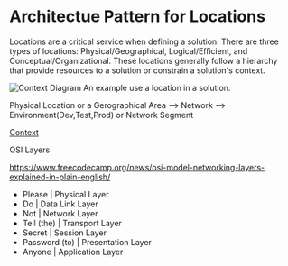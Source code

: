 # Architectue Pattern for Locations

Locations are a critical service when defining a solution. There are three types of locations: Physical/Geographical, 
Logical/Efficient, and Conceptual/Organizational.  These locations generally follow a hierarchy that provide resources 
to a solution or constrain a solution's context.

![Context Diagram](https://puml.gautier.org/plantuml/png/fLHjRzem4FxEh_3Gf844f1JQhjLKH05rbRgkMZjDMZKXurmIQuuTsKv71lptdVC25DPgwb24xRjxNcAVyuPB9b8Vo8THtnlrEqaQY_FQcwVHwKX92tFxGfPo2VhPV9me2V8v_3YJDERikImaGcNn1bvxHnPtcR4GBoTeIoUQ6vYkBbGgVQgp1XMScXOHT0QYHHO3coMmQf61fI66tmekVpQHunQqKN8ndSpjQWSpyC4mZQD1RWjxM4INEuApTl73MM7gDOmbORw96ygST1rVZ6VB4MKHBFygO855yX-jbyUnfrJ6_qzfi57w0e9QhgI9UB8jLkWjBlWAAnPNqeTvWxl_PIFGAiR3ikerUZVAWgc4S9Iu9lNxY1k23ytNTK8DaLtCEXmA4TOd820-moWv9_dBvcmFepwv5LJQhv-kVpGYQnDpvdc9Ys0Vjetr1PzrGcwZTDRX2dkrNPLxhi4UBhcnv1vYX5ZOC8GOhc1CnLv8KqjzwdLdzFZz4UsT7fsS13rwpEZf0HpsPlt3e7lGwzASSpAdo0Tcor2gTQXf77CPTWGFm6F6O_rsPRJvCcVDSYjmbyg69cDE7Hjfasl5YjEhrsf5QpVg8IZC9b5MRv7wvVPYI71Y6AU2Y198b2PC2G6iM0NhZ24seZP7S4Q5o0YrrdMSGK3PXNXWqYS6z2DdOEhDjOVVc7QAtyjnYBIXezaHCn7Lu1CDHgKQAPoTYgxGnpm9jKeJBBCg11k19Y7WPSiz1GY08E2CWsIPWrFi85TZ4c0yS9ePyHLBtTS9EV0e4cMWisKMv2FNIhe2vtNoT3b4ov91OjCzzvLjmgMnLBxi6RiOpSROuaQ9r55iUwWOdEBLrdouVezzjKBCfFeHtCqftupyuf7bSaUdXhTufpMgCog_NbYKrrJXdLtPgTh9RjlVLDRkFdx-DhsUN4vknetc7m00)
An example use a location in a solution.

Physical Location or a Gerographical Area --> Network --> Environment(Dev,Test,Prod) or Network Segment

[Context](https://puml.gautier.org/plantuml/uml/fLHjRzem4FwUN-56amOIa5BegwQYDaHTDzPLfLsrLGYPv4Yi9NPaEnqfyDzt3k6bwwYc3aN4T-VdUUxE5-ymxiTP0EI3stRSTYFDalZKsddk7Rg2QvZeLwAKSP1RuqagEF1j-6xEQSByRL58Ov4dQxZrdapxkTAGp3nCIwQIAHZEpqN60ohp2eqPLJKIqn74DJBjw3o5UOrqD0tH_Ivc_6SLEQv1Ai6dGs-YvtzWEW4eN-9R8RU65rX4bnt1LNtnmzKYgRSmbeH54zUK1UdAF-sEPYxr8vZzLK237_5_JBqyZXTAfV__b3fhfHk8gMQ2guYbcs8BlUavc-EEwIKFO59XvdzM6KkHu65fyHQzAw51BONmpT4czct45C675hPDg2AyYL63Go7Yjmd4a9oWbvoIejY2xS5ja-kOSdttfJUeH5gdwiHnKkF1EQmh7SHir0YPZh9HWmcSrVfoksC6xE62AKrk8K68XZL3YEubp1U94z9Cqu0wpH4zEDgdhUFzmyDnYnxuz7WNzbgZzjwukTjgqeBJcr3a0xMHK2PbA6cIC1usOZO6nrUEtwul4ws-pcbffcFiKZdGfCkeOIDrqXF-ulHiorfzN7OQvOhvDBPhn7wuBeq1kG21i3GgGbKojSWQ4ejmXUWjrWCprsCMPhAGM20s8BxWFgGwAr7koXmGZpyoARYv44hOtCAJ3w1Y1txJREzIJOaBvcumvjLtvrEzwzhLvJRwImtfamcTtVUnqBD7od3OMCnqJdxW9s12G9MkD-a6wca9UieaR8DzOp9al82jqWf1cD2oHRanFAHtxW47n1MuNClWtQVAn3yVAU9kcDa890SSSN9fPi1qeEpUPcKIGkDRLNUpik_wDI-J8eNQcMBFAzi0bTMz0fjRLl_Zr_jXpxlmhhgLwcy0)

OSI Layers

https://www.freecodecamp.org/news/osi-model-networking-layers-explained-in-plain-english/

- Please | Physical Layer
- Do | Data Link Layer
- Not | Network Layer
- Tell (the) | Transport Layer
- Secret | Session Layer
- Password (to) | Presentation Layer
- Anyone | Application Layer


